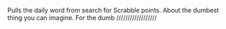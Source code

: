 Pulls the daily word from search for Scrabble points. About the dumbest thing you can imagine. For the dumb //////////////////
